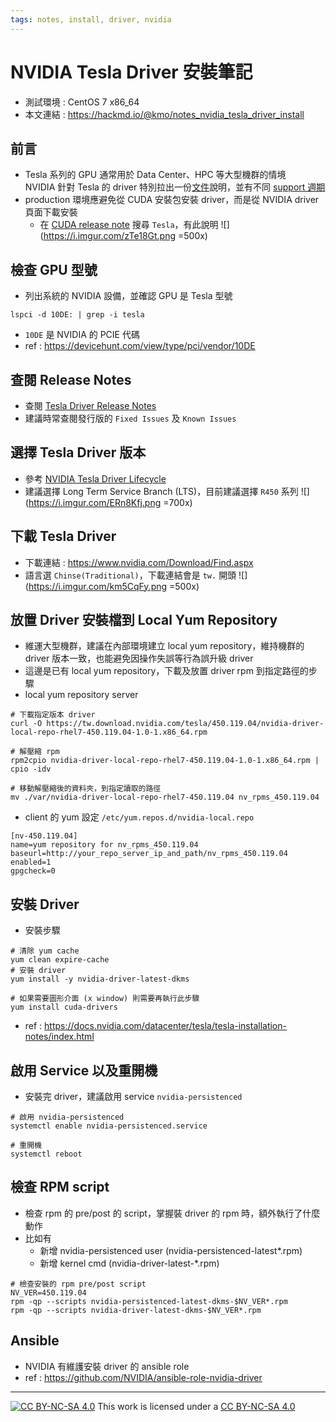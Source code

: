 ```yaml
---
tags: notes, install, driver, nvidia
---
```


# NVIDIA Tesla Driver 安裝筆記
- 測試環境 :  CentOS 7 x86_64
- 本文連結 : https://hackmd.io/@kmo/notes_nvidia_tesla_driver_install

## 前言
- Tesla 系列的 GPU 通常用於 Data Center、HPC 等大型機群的情境  
NVIDIA 針對 Tesla 的 driver 特別拉出一份[文件](https://docs.nvidia.com/datacenter/tesla/index.html)說明，並有不同 [support 週期](https://docs.nvidia.com/datacenter/tesla/drivers/#lifecycle) 
- production 環境應避免從 CUDA 安裝包安裝 driver，而是從 NVIDIA driver 頁面下載安裝
  - 在 [CUDA release note](https://docs.nvidia.com/cuda/cuda-toolkit-release-notes/index.html) 搜尋 `Tesla`，有此說明 ![](https://i.imgur.com/zTe18Gt.png =500x)

## 檢查 GPU 型號
- 列出系統的 NVIDIA 設備，並確認 GPU 是 Tesla 型號
```bash=
lspci -d 10DE: | grep -i tesla
```
- `10DE` 是 NVIDIA 的 PCIE 代碼
- ref : https://devicehunt.com/view/type/pci/vendor/10DE
## 查閱 Release Notes
- 查閱 [Tesla Driver Release Notes](https://docs.nvidia.com/datacenter/tesla/index.html)
- 建議時常查閱發行版的 `Fixed Issues` 及 `Known Issues`

## 選擇 Tesla Driver 版本
- 參考 [NVIDIA Tesla Driver Lifecycle](https://docs.nvidia.com/datacenter/tesla/drivers/#lifecycle)
- 建議選擇 Long Term Service Branch (LTS)，目前建議選擇 `R450` 系列
![](https://i.imgur.com/ERn8Kfj.png =700x)


## 下載 Tesla Driver
- 下載連結 : https://www.nvidia.com/Download/Find.aspx
- 語言選 `Chinse(Traditional)`，下載連結會是 `tw.` 開頭
![](https://i.imgur.com/km5CqFy.png =500x)

## 放置 Driver 安裝檔到 Local Yum Repository
- 維運大型機群，建議在內部環境建立 local yum repository，維持機群的 driver 版本一致，也能避免因操作失誤等行為誤升級 driver 
- 這邊是已有 local yum repository，下載及放置 driver rpm 到指定路徑的步驟
- local yum repository server 
```bash=
# 下載指定版本 driver 
curl -O https://tw.download.nvidia.com/tesla/450.119.04/nvidia-driver-local-repo-rhel7-450.119.04-1.0-1.x86_64.rpm

# 解壓縮 rpm
rpm2cpio nvidia-driver-local-repo-rhel7-450.119.04-1.0-1.x86_64.rpm | cpio -idv

# 移動解壓縮後的資料夾，到指定讀取的路徑
mv ./var/nvidia-driver-local-repo-rhel7-450.119.04 nv_rpms_450.119.04
```
- client 的 yum 設定 `/etc/yum.repos.d/nvidia-local.repo`
```bash=
[nv-450.119.04]
name=yum repository for nv_rpms_450.119.04
baseurl=http://your_repo_server_ip_and_path/nv_rpms_450.119.04
enabled=1
gpgcheck=0
```

## 安裝 Driver
- 安裝步驟
```bash=
# 清除 yum cache
yum clean expire-cache
# 安裝 driver
yum install -y nvidia-driver-latest-dkms

# 如果需要圖形介面 (x window) 則需要再執行此步驟
yum install cuda-drivers
```
- ref : https://docs.nvidia.com/datacenter/tesla/tesla-installation-notes/index.html


## 啟用 Service 以及重開機
- 安裝完 driver，建議啟用 service `nvidia-persistenced`
```bash=
# 啟用 nvidia-persistenced
systemctl enable nvidia-persistenced.service

# 重開機
systemctl reboot
```

## 檢查 RPM script
- 檢查 rpm 的 pre/post 的 script，掌握裝 driver 的 rpm 時，額外執行了什麼動作
- 比如有 
  - 新增 nvidia-persistenced user (nvidia-persistenced-latest*.rpm)
  - 新增 kernel cmd (nvidia-driver-latest-*.rpm)
```bash=
# 檢查安裝的 rpm pre/post script
NV_VER=450.119.04
rpm -qp --scripts nvidia-persistenced-latest-dkms-$NV_VER*.rpm
rpm -qp --scripts nvidia-driver-latest-dkms-$NV_VER*.rpm
```

## Ansible
- NVIDIA 有維護安裝 driver 的 ansible role
- ref : https://github.com/NVIDIA/ansible-role-nvidia-driver


---
[![CC BY-NC-SA 4.0][cc-by-nc-sa-image]][cc-by-nc-sa] This work is licensed under a [CC BY-NC-SA 4.0][cc-by-nc-sa]

[cc-by-nc-sa]: https://creativecommons.org/licenses/by-nc-sa/4.0
[cc-by-nc-sa-image]: https://licensebuttons.net/l/by-nc-sa/4.0/88x31.png